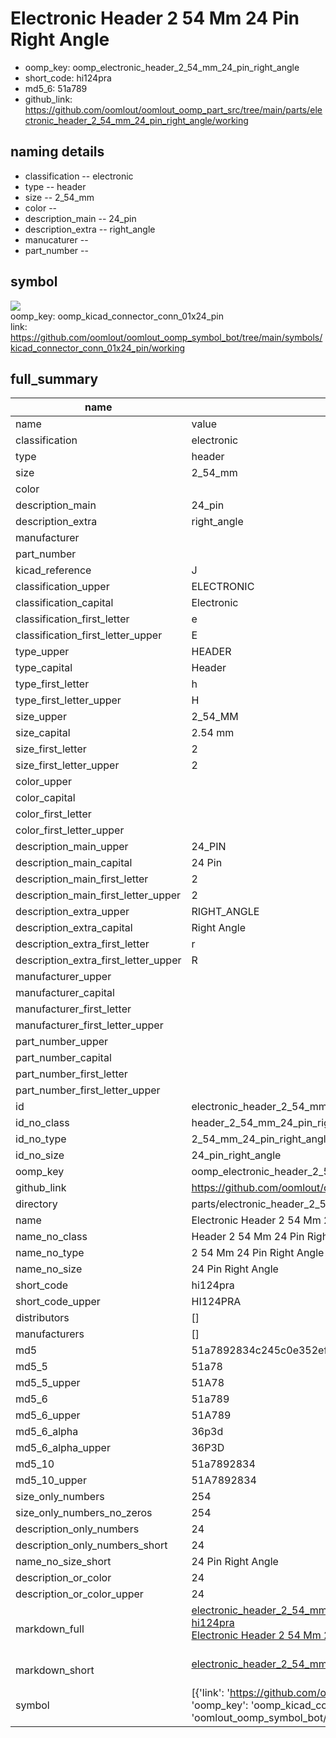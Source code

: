 # Electronic Header 2 54 Mm 24 Pin Right Angle

  
* oomp_key: oomp_electronic_header_2_54_mm_24_pin_right_angle 
* short_code: hi124pra
* md5_6: 51a789  
* github_link: https://github.com/oomlout/oomlout_oomp_part_src/tree/main/parts/electronic_header_2_54_mm_24_pin_right_angle/working  
## naming details
* classification -- electronic
* type -- header
* size -- 2_54_mm
* color -- 
* description_main -- 24_pin
* description_extra -- right_angle
* manucaturer -- 
* part_number -- 



## symbol

![](symbol/{index}/working/working_600.png)  
oomp_key: oomp_kicad_connector_conn_01x24_pin  
link: https://github.com/oomlout/oomlout_oomp_symbol_bot/tree/main/symbols/kicad_connector_conn_01x24_pin/working  


## full_summary
| name | value | 
| --- | --- | 
| name | value | 
| classification | electronic | 
| type | header | 
| size | 2_54_mm | 
| color |  | 
| description_main | 24_pin | 
| description_extra | right_angle | 
| manufacturer |  | 
| part_number |  | 
| kicad_reference | J | 
| classification_upper | ELECTRONIC | 
| classification_capital | Electronic | 
| classification_first_letter | e | 
| classification_first_letter_upper | E | 
| type_upper | HEADER | 
| type_capital | Header | 
| type_first_letter | h | 
| type_first_letter_upper | H | 
| size_upper | 2_54_MM | 
| size_capital | 2.54 mm | 
| size_first_letter | 2 | 
| size_first_letter_upper | 2 | 
| color_upper |  | 
| color_capital |  | 
| color_first_letter |  | 
| color_first_letter_upper |  | 
| description_main_upper | 24_PIN | 
| description_main_capital | 24 Pin | 
| description_main_first_letter | 2 | 
| description_main_first_letter_upper | 2 | 
| description_extra_upper | RIGHT_ANGLE | 
| description_extra_capital | Right Angle | 
| description_extra_first_letter | r | 
| description_extra_first_letter_upper | R | 
| manufacturer_upper |  | 
| manufacturer_capital |  | 
| manufacturer_first_letter |  | 
| manufacturer_first_letter_upper |  | 
| part_number_upper |  | 
| part_number_capital |  | 
| part_number_first_letter |  | 
| part_number_first_letter_upper |  | 
| id | electronic_header_2_54_mm_24_pin_right_angle | 
| id_no_class | header_2_54_mm_24_pin_right_angle | 
| id_no_type | 2_54_mm_24_pin_right_angle | 
| id_no_size | 24_pin_right_angle | 
| oomp_key | oomp_electronic_header_2_54_mm_24_pin_right_angle | 
| github_link | https://github.com/oomlout/oomlout_oomp_part_src/tree/main/parts/electronic_header_2_54_mm_24_pin_right_angle/working | 
| directory | parts/electronic_header_2_54_mm_24_pin_right_angle | 
| name | Electronic Header 2 54 Mm 24 Pin Right Angle | 
| name_no_class | Header 2 54 Mm 24 Pin Right Angle | 
| name_no_type | 2 54 Mm 24 Pin Right Angle | 
| name_no_size | 24 Pin Right Angle | 
| short_code | hi124pra | 
| short_code_upper | HI124PRA | 
| distributors | [] | 
| manufacturers | [] | 
| md5 | 51a7892834c245c0e352ef62156c1bd5 | 
| md5_5 | 51a78 | 
| md5_5_upper | 51A78 | 
| md5_6 | 51a789 | 
| md5_6_upper | 51A789 | 
| md5_6_alpha | 36p3d | 
| md5_6_alpha_upper | 36P3D | 
| md5_10 | 51a7892834 | 
| md5_10_upper | 51A7892834 | 
| size_only_numbers | 254 | 
| size_only_numbers_no_zeros | 254 | 
| description_only_numbers | 24 | 
| description_only_numbers_short | 24 | 
| name_no_size_short | 24 Pin Right Angle | 
| description_or_color | 24 | 
| description_or_color_upper | 24 | 
| markdown_full | [electronic_header_2_54_mm_24_pin_right_angle](https://github.com/oomlout/oomlout_oomp_part_src/tree/main/parts/electronic_header_2_54_mm_24_pin_right_angle/working)<br>[hi124pra](https://github.com/oomlout/oomlout_oomp_part_src/tree/main/parts/electronic_header_2_54_mm_24_pin_right_angle/working)<br>[Electronic Header 2 54 Mm 24 Pin Right Angle](https://github.com/oomlout/oomlout_oomp_part_src/tree/main/parts/electronic_header_2_54_mm_24_pin_right_angle/working)<br><br> | 
| markdown_short | [electronic_header_2_54_mm_24_pin_right_angle](https://github.com/oomlout/oomlout_oomp_part_src/tree/main/parts/electronic_header_2_54_mm_24_pin_right_angle/working)<br><br> | 
| symbol | [{'link': 'https://github.com/oomlout/oomlout_oomp_symbol_bot/tree/main/symbols/kicad_connector_conn_01x24_pin', 'oomp_key': 'oomp_kicad_connector_conn_01x24_pin', 'directory': 'oomlout_oomp_symbol_bot/symbols/kicad_connector_conn_01x24_pin//working/working.kicad_sym', 'index': 0}] | 
